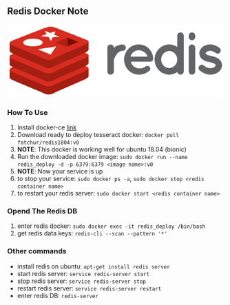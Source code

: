 ## Redis Docker Note

![](assets/redis.png)

### How To Use
1. Install docker-ce [link](https://docs.docker.com/install/linux/docker-ce/ubuntu/)
2. Download ready to deploy tesseract docker: `docker pull fatchur/redis1804:v0`
3. **NOTE**: This docker is working well for ubuntu 18.04 (bionic)
4. Run the downloaded docker image: `sudo docker run --name redis_deploy -d -p 6379:6379 <image name>:v0`
5. **NOTE**: Now your service is up
6. to stop your service: `sudo docker ps -a`, `sudo docker stop <redis container name>`
7. to restart your redis server: `sudo docker start <redis container name>`


### Opend The Redis DB
1. enter redis docker: `sudo docker exec -it redis_deploy /bin/bash`
2. get redis data keys: `redis-cli --scan --pattern '*'`


### Other commands
- install redis on ubuntu: `apt-get install redis server`
- start redis server: `service redis-server start`
- stop redis server: `service redis-server stop`
- restart redis server: `service redis-server restart`
- enter redis DB: `redis-server`
